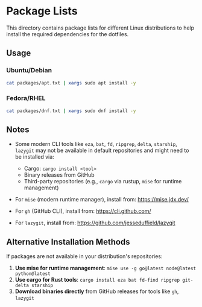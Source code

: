 # Package Lists

This directory contains package lists for different Linux distributions to help install the required dependencies for the dotfiles.

## Usage

### Ubuntu/Debian
```bash
cat packages/apt.txt | xargs sudo apt install -y
```

### Fedora/RHEL
```bash
cat packages/dnf.txt | xargs sudo dnf install -y
```

## Notes

- Some modern CLI tools like `eza`, `bat`, `fd`, `ripgrep`, `delta`, `starship`, `lazygit` may not be available in default repositories and might need to be installed via:
  - Cargo: `cargo install <tool>`
  - Binary releases from GitHub
  - Third-party repositories (e.g., `cargo` via rustup, `mise` for runtime management)

- For `mise` (modern runtime manager), install from: https://mise.jdx.dev/
- For `gh` (GitHub CLI), install from: https://cli.github.com/
- For `lazygit`, install from: https://github.com/jesseduffield/lazygit

## Alternative Installation Methods

If packages are not available in your distribution's repositories:

1. **Use mise for runtime management**: `mise use -g go@latest node@latest python@latest`
2. **Use cargo for Rust tools**: `cargo install eza bat fd-find ripgrep git-delta starship`
3. **Download binaries directly** from GitHub releases for tools like `gh`, `lazygit`